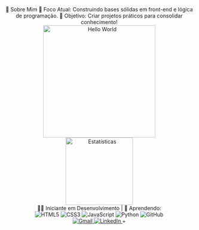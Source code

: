 <div align="center">
  🚀 Sobre Mim 
  🔹 Foco Atual: Construindo bases sólidas em front-end e lógica de programação.
  🔹 Objetivo: Criar projetos práticos para consolidar conhecimento!</li>  
</div>  

<div align="center"> <img src="https://media.giphy.com/media/L1R1tvI9svkIWwpVYr/giphy.gif" width="300" alt="Hello World"> </div>

<div align="center"> 
  <img height="180em" src="https://github-readme-stats.vercel.app/api?username=Smithandersonn&show_icons=true&theme=dracula&count_private=true" alt="Estatísticas" />  
</div>

 <div align="center"> 👨‍💻 Iniciante em Desenvolvimento | 🌱 Aprendendo:</div>  
 
<div align="center"> 
  <img src="https://img.shields.io/badge/HTML5-E34F26?style=for-the-badge&logo=html5&logoColor=white" alt="HTML5" /> 
  <img src="https://img.shields.io/badge/CSS3-1572B6?style=for-the-badge&logo=css3&logoColor=white" alt="CSS3" /> 
  <img src="https://img.shields.io/badge/JavaScript-F7DF1E?style=for-the-badge&logo=javascript&logoColor=black" alt="JavaScript" />
  <img src="https://img.shields.io/badge/Python-3776AB?style=for-the-badge&logo=python&logoColor=white" alt="Python" />
  <img src="https://img.shields.io/badge/GitHub-100000?style=for-the-badge&logo=github&logoColor=white" alt="GitHub" /> 
</div>

<div align="center"> 
  <a href="mailto:rawsmithanderson@gmail.com"> <img src="https://img.shields.io/badge/Gmail-D14836?style=for-the-badge&logo=gmail&logoColor=white" alt="Gmail" /> </a> 
  <a href="https://www.linkedin.com/in/anderson-almeida-517153135"> <img src="https://img.shields.io/badge/LinkedIn-0077B5?style=for-the-badge&logo=linkedin&logoColor=white" alt="LinkedIn" /> </a>+
